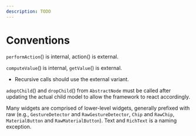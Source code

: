 ```yaml
---
description: TODO
---
```


# Conventions

`performAction`\(\) is internal, action\(\) is external.

`computeValue`\(\) is internal, `getValue`\(\) is external.

* Recursive calls should use the external variant.

`adoptChild`\(\) and `dropChild`\(\) from `AbstractNode` must be called after updating the actual child model to allow the framework to react accordingly.

Many widgets are comprised of lower-level widgets, generally prefixed with raw \(e.g., `GestureDetector` and `RawGestureDetector`, `Chip` and `RawChip`, `MaterialButton` and `RawMaterialButton`\). Text and `RichText` is a naming exception.

